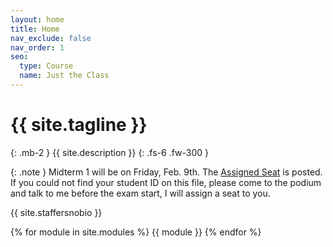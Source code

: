 ```yaml
---
layout: home
title: Home
nav_exclude: false
nav_order: 1
seo:
  type: Course
  name: Just the Class
---
```


# {{ site.tagline }}
{: .mb-2 }
{{ site.description }}
{: .fs-6 .fw-300 }

{: .note }
Midterm 1 will be on Friday, Feb. 9th. The [Assigned Seat](resources/exams/seating_mdtm1.pdf) is posted. If you could not find your student ID on this file, please come to the podium and talk to me before the exam start, I will assign a seat to you.

{{ site.staffersnobio }}

<!-- [Lecture Recordings](https://podcast.ucsd.edu/){: .btn .btn-blue } [Assignment Solutions](https://campuswire.com/c/GAA3B3FEA/feed/17){: .btn .btn-purple } -->

{% for module in site.modules %}
{{ module }}
{% endfor %}
